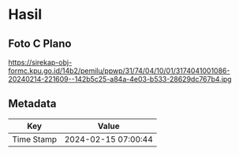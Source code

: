 # Hasil

## Foto C Plano

https://sirekap-obj-formc.kpu.go.id/14b2/pemilu/ppwp/31/74/04/10/01/3174041001086-20240214-221609--142b5c25-a84a-4e03-b533-28629dc767b4.jpg


## Metadata

| Key        | Value               |
| ---------- | ------------------- |
| Time Stamp | 2024-02-15 07:00:44 |



